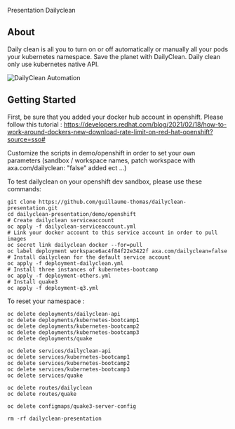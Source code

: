 Presentation Dailyclean

## About

Daily clean is all you to turn on or off automatically or manually all your pods your kubernetes namespace.
Save the planet with DailyClean.
Daily clean only use kubernetes native API.

![DailyClean Automation](./dailyclean-configuration.png "DailyClean Automation")

## Getting Started

First, be sure that you added your docker hub account in openshift. Please follow this tutorial : https://developers.redhat.com/blog/2021/02/18/how-to-work-around-dockers-new-download-rate-limit-on-red-hat-openshift?source=sso#

Customize the scripts in demo/openshift in order to set your own parameters (sandbox / workspace names, patch workspace with axa.com/dailyclean: "false" added ect ...)

To test dailyclean on your openshift dev sandbox, please use these commands:

```
git clone https://github.com/guillaume-thomas/dailyclean-presentation.git
cd dailyclean-presentation/demo/openshift
# Create dailyclean serviceaccount
oc apply -f dailyclean-serviceaccount.yml
# Link your docker account to this service account in order to pull images
oc secret link dailyclean docker --for=pull
oc label deployment workspace6ac4f84f22e3422f axa.com/dailyclean=false
# Install dailyclean for the default service account
oc apply -f deployment-dailyclean.yml
# Install three instances of kubernetes-bootcamp
oc apply -f deployment-others.yml
# Install quake3
oc apply -f deployment-q3.yml
```

To reset your namespace : 

```
oc delete deployments/dailyclean-api
oc delete deployments/kubernetes-bootcamp1
oc delete deployments/kubernetes-bootcamp2
oc delete deployments/kubernetes-bootcamp3
oc delete deployments/quake

oc delete services/dailyclean-api
oc delete services/kubernetes-bootcamp1
oc delete services/kubernetes-bootcamp2
oc delete services/kubernetes-bootcamp3
oc delete services/quake

oc delete routes/dailyclean
oc delete routes/quake

oc delete configmaps/quake3-server-config

rm -rf dailyclean-presentation
```